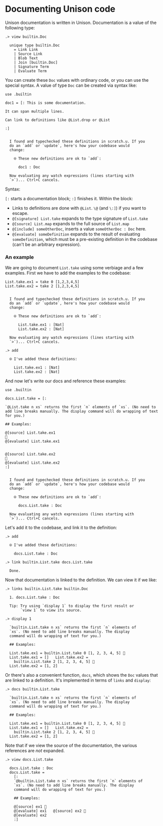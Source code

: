 # Documenting Unison code

Unison documentation is written in Unison. Documentation is a value of the following type:

```ucm
.> view builtin.Doc

  unique type builtin.Doc
    = Link Link
    | Source Link
    | Blob Text
    | Join [builtin.Doc]
    | Signature Term
    | Evaluate Term

```
You can create these `Doc` values with ordinary code, or you can use the special syntax. A value of type `Doc` can be created via syntax like:

```unison
use .builtin

doc1 = [: This is some documentation.

It can span multiple lines.

Can link to definitions like @List.drop or @List

:]
```

```ucm

  I found and typechecked these definitions in scratch.u. If you
  do an `add` or `update`, here's how your codebase would
  change:
  
    ⍟ These new definitions are ok to `add`:
    
      doc1 : Doc
   
  Now evaluating any watch expressions (lines starting with
  `>`)... Ctrl+C cancels.

```
Syntax:

`[:` starts a documentation block; `:]` finishes it. Within the block:

* Links to definitions are done with `@List`. `\@` (and `\:]`) if you want to escape.
* `@[signature] List.take` expands to the type signature of `List.take`
* `@[source] List.map` expands to the full source of `List.map`
* `@[include] someOtherDoc`, inserts a value `someOtherDoc : Doc` here.
* `@[evaluate] someDefinition` expands to the result of evaluating `someDefinition`, which must be a pre-existing definition in the codebase (can't be an arbitrary expression).

### An example

We are going to document `List.take` using some verbiage and a few examples. First we have to add the examples to the codebase:

```unison
List.take.ex1 = take 0 [1,2,3,4,5]
List.take.ex2 = take 2 [1,2,3,4,5]
```

```ucm

  I found and typechecked these definitions in scratch.u. If you
  do an `add` or `update`, here's how your codebase would
  change:
  
    ⍟ These new definitions are ok to `add`:
    
      List.take.ex1 : [Nat]
      List.take.ex2 : [Nat]
   
  Now evaluating any watch expressions (lines starting with
  `>`)... Ctrl+C cancels.

```
```ucm
.> add

  ⍟ I've added these definitions:
  
    List.take.ex1 : [Nat]
    List.take.ex2 : [Nat]

```
And now let's write our docs and reference these examples:

```unison
use .builtin

docs.List.take = [:

`@List.take n xs` returns the first `n` elements of `xs`. (No need to add line breaks manually. The display command will do wrapping of text for you.)

## Examples:

@[source] List.take.ex1
🔽
@[evaluate] List.take.ex1


@[source] List.take.ex2
🔽
@[evaluate] List.take.ex2
:]
```

```ucm

  I found and typechecked these definitions in scratch.u. If you
  do an `add` or `update`, here's how your codebase would
  change:
  
    ⍟ These new definitions are ok to `add`:
    
      docs.List.take : Doc
   
  Now evaluating any watch expressions (lines starting with
  `>`)... Ctrl+C cancels.

```
Let's add it to the codebase, and link it to the definition:

```ucm
.> add

  ⍟ I've added these definitions:
  
    docs.List.take : Doc

.> link builtin.List.take docs.List.take

  Done.

```
Now that documentation is linked to the definition. We can view it if we like:

```ucm
.> links builtin.List.take builtin.Doc

  1. docs.List.take : Doc
  
  Tip: Try using `display 1` to display the first result or
       `view 1` to view its source.

.> display 1

  `builtin.List.take n xs` returns the first `n` elements of
  `xs`. (No need to add line breaks manually. The display
  command will do wrapping of text for you.)
  
  ## Examples:
  
  List.take.ex1 = builtin.List.take 0 [1, 2, 3, 4, 5] 🔽
  List.take.ex1 = []   List.take.ex2 =
    builtin.List.take 2 [1, 2, 3, 4, 5] 🔽
  List.take.ex2 = [1, 2]

```
Or there's also a convenient function, `docs`, which shows the `Doc` values that are linked to a definition. It's implemented in terms of `links` and `display`:

```ucm
.> docs builtin.List.take

  `builtin.List.take n xs` returns the first `n` elements of
  `xs`. (No need to add line breaks manually. The display
  command will do wrapping of text for you.)
  
  ## Examples:
  
  List.take.ex1 = builtin.List.take 0 [1, 2, 3, 4, 5] 🔽
  List.take.ex1 = []   List.take.ex2 =
    builtin.List.take 2 [1, 2, 3, 4, 5] 🔽
  List.take.ex2 = [1, 2]

```
Note that if we view the source of the documentation, the various references are *not* expanded.

```ucm
.> view docs.List.take

  docs.List.take : Doc
  docs.List.take =
    [:
    `@builtin.List.take n xs` returns the first `n` elements of
    `xs`. (No need to add line breaks manually. The display
    command will do wrapping of text for you.)
    
    ## Examples:
    
    @[source] ex1 🔽
    @[evaluate] ex1   @[source] ex2 🔽
    @[evaluate] ex2
    :]

```

